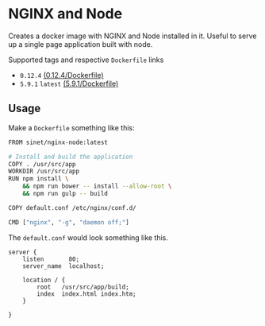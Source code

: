 # NGINX and Node
Creates a docker image with NGINX and Node installed in it. Useful to serve up a single page application built with node.

Supported tags and respective `Dockerfile` links

- `0.12.4` [(0.12.4/Dockerfile)](https://github.com/sinet/docker-nginx-node/blob/master/0.12.4/Dockerfile)
- `5.9.1` `latest` [(5.9.1/Dockerfile)](https://github.com/sinet/docker-nginx-node/blob/master/5.9.1/Dockerfile)

## Usage

Make a `Dockerfile` something like this:

```bash
FROM sinet/nginx-node:latest

# Install and build the application
COPY . /usr/src/app
WORKDIR /usr/src/app
RUN npm install \
	&& npm run bower -- install --allow-root \
	&& npm run gulp -- build

COPY default.conf /etc/nginx/conf.d/

CMD ["nginx", "-g", "daemon off;"]
```

The `default.conf` would look something like this.

```
server {
    listen       80;
    server_name  localhost;

    location / {
        root   /usr/src/app/build;
        index  index.html index.htm;
    }

}
```
